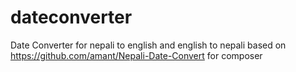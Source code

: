 # dateconverter
Date Converter for nepali to english and english to nepali based on https://github.com/amant/Nepali-Date-Convert for composer
